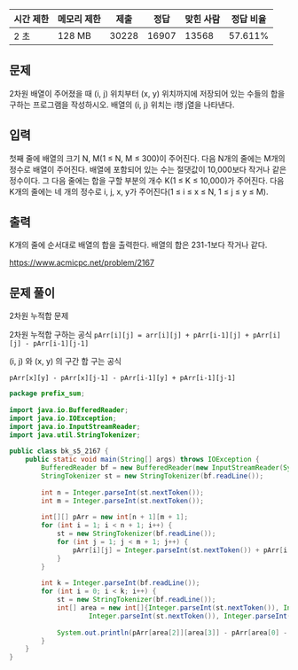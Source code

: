   

|시간 제한|메모리 제한|제출|정답|맞힌 사람|정답 비율|
|---|---|---|---|---|---|
|2 초|128 MB|30228|16907|13568|57.611%|

## 문제

2차원 배열이 주어졌을 때 (i, j) 위치부터 (x, y) 위치까지에 저장되어 있는 수들의 합을 구하는 프로그램을 작성하시오. 배열의 (i, j) 위치는 i행 j열을 나타낸다.

## 입력

첫째 줄에 배열의 크기 N, M(1 ≤ N, M ≤ 300)이 주어진다. 다음 N개의 줄에는 M개의 정수로 배열이 주어진다. 배열에 포함되어 있는 수는 절댓값이 10,000보다 작거나 같은 정수이다. 그 다음 줄에는 합을 구할 부분의 개수 K(1 ≤ K ≤ 10,000)가 주어진다. 다음 K개의 줄에는 네 개의 정수로 i, j, x, y가 주어진다(1 ≤ i ≤ x ≤ N, 1 ≤ j ≤ y ≤ M).

## 출력

K개의 줄에 순서대로 배열의 합을 출력한다. 배열의 합은 231-1보다 작거나 같다.

https://www.acmicpc.net/problem/2167

## 문제 풀이

2차원 누적합 문제

2차원 누적합 구하는 공식
`pArr[i][j] = arr[i][j] + pArr[i-1][j] + pArr[i][j] - pArr[i-1][j-1]`

(i, j) 와 (x, y) 의 구간 합 구는 공식

`pArr[x][y] - pArr[x][j-1] - pArr[i-1][y] + pArr[i-1][j-1]`

```java
package prefix_sum;  
  
import java.io.BufferedReader;  
import java.io.IOException;  
import java.io.InputStreamReader;  
import java.util.StringTokenizer;  
  
public class bk_s5_2167 {  
    public static void main(String[] args) throws IOException {  
        BufferedReader bf = new BufferedReader(new InputStreamReader(System.in));  
        StringTokenizer st = new StringTokenizer(bf.readLine());  
  
        int n = Integer.parseInt(st.nextToken());  
        int m = Integer.parseInt(st.nextToken());  
  
        int[][] pArr = new int[n + 1][m + 1];  
        for (int i = 1; i < n + 1; i++) {  
            st = new StringTokenizer(bf.readLine());  
            for (int j = 1; j < m + 1; j++) {  
                pArr[i][j] = Integer.parseInt(st.nextToken()) + pArr[i - 1][j] + pArr[i][j - 1] - pArr[i - 1][j - 1];  
            }  
        }  
  
        int k = Integer.parseInt(bf.readLine());  
        for (int i = 0; i < k; i++) {  
            st = new StringTokenizer(bf.readLine());  
            int[] area = new int[]{Integer.parseInt(st.nextToken()), Integer.parseInt(st.nextToken()),  
                    Integer.parseInt(st.nextToken()), Integer.parseInt(st.nextToken())};  
  
            System.out.println(pArr[area[2]][area[3]] - pArr[area[0] - 1][area[3]] - pArr[area[2]][area[1] - 1] + pArr[area[0] - 1][area[1] - 1]);  
        }  
    }  
}
```